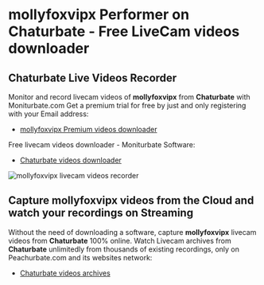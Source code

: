 # mollyfoxvipx Performer on Chaturbate - Free LiveCam videos downloader

## Chaturbate Live Videos Recorder

Monitor and record livecam videos of **mollyfoxvipx** from **Chaturbate** with Moniturbate.com
Get a premium trial for free by just and only registering with your Email address:
* [mollyfoxvipx Premium videos downloader](https://moniturbate.com/request-demo-licence-key.html)

Free livecam videos downloader - Moniturbate Software:
* [Chaturbate videos downloader](https://moniturbate.com/moniturbate-download-software.html)

![mollyfoxvipx livecam videos recorder](https://peachurnet.com/templates/moniturbate-software.png)


## Capture mollyfoxvipx videos from the Cloud and watch your recordings on Streaming

Without the need of downloading a software, capture **mollyfoxvipx** livecam videos from **Chaturbate** 100% online.
Watch Livecam archives from **Chaturbate** unlimitedly from thousands of existing recordings, only on Peachurbate.com and its websites network:
* [Chaturbate videos archives](https://peachurnet.com/)